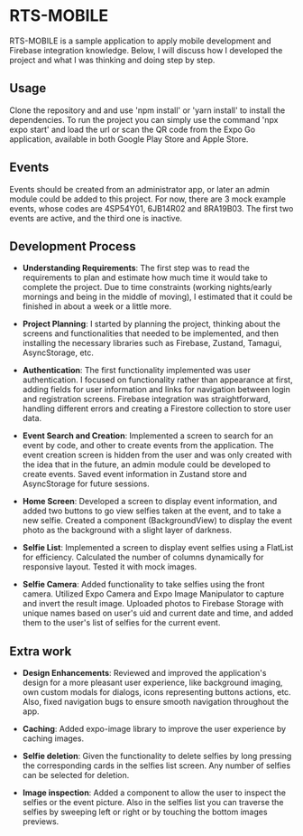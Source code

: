 # RTS-MOBILE

RTS-MOBILE is a sample application to apply mobile development and Firebase integration knowledge. Below, I will discuss how I developed the project and what I was thinking and doing step by step.

## Usage

Clone the repository and and use 'npm install' or 'yarn install' to install the dependencies. To run the project you can simply use the command 'npx expo start' and load the url or scan the QR code from the Expo Go application, available in both Google Play Store and Apple Store.

## Events

Events should be created from an administrator app, or later an admin module could be added to this project. For now, there are 3 mock example events, whose codes are 4SP54Y01, 6JB14R02 and 8RA19B03. The first two events are active, and the third one is inactive.

## Development Process

- **Understanding Requirements**: The first step was to read the requirements to plan and estimate how much time it would take to complete the project. Due to time constraints (working nights/early mornings and being in the middle of moving), I estimated that it could be finished in about a week or a little more.

- **Project Planning**: I started by planning the project, thinking about the screens and functionalities that needed to be implemented, and then installing the necessary libraries such as Firebase, Zustand, Tamagui, AsyncStorage, etc.

- **Authentication**: The first functionality implemented was user authentication. I focused on functionality rather than appearance at first, adding fields for user information and links for navigation between login and registration screens. Firebase integration was straightforward, handling different errors and creating a Firestore collection to store user data.

- **Event Search and Creation**: Implemented a screen to search for an event by code, and other to create events from the application. The event creation screen is hidden from the user and was only created with the idea that in the future, an admin module could be developed to create events. Saved event information in Zustand store and AsyncStorage for future sessions.

- **Home Screen**: Developed a screen to display event information, and added two buttons to go view selfies taken at the event, and to take a new selfie. Created a component (BackgroundView) to display the event photo as the background with a slight layer of darkness.

- **Selfie List**: Implemented a screen to display event selfies using a FlatList for efficiency. Calculated the number of columns dynamically for responsive layout. Tested it with mock images.

- **Selfie Camera**: Added functionality to take selfies using the front camera. Utilized Expo Camera and Expo Image Manipulator to capture and invert the result image. Uploaded photos to Firebase Storage with unique names based on user's uid and current date and time, and added them to the user's list of selfies for the current event.

## Extra work

- **Design Enhancements**: Reviewed and improved the application's design for a more pleasant user experience, like background imaging, own custom modals for dialogs, icons representing buttons actions, etc. Also, fixed navigation bugs to ensure smooth navigation throughout the app.

- **Caching**: Added expo-image library to improve the user experience by caching images.

- **Selfie deletion**: Given the functionality to delete selfies by long pressing the corresponding cards in the selfies list screen. Any number of selfies can be selected for deletion.

- **Image inspection**: Added a component to allow the user to inspect the selfies or the event picture. Also in the selfies list you can traverse the selfies by sweeping left or right or by touching the bottom images previews.